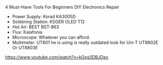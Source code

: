 4 Must-Have Tools For Beginners DIY Electronics Repair

- Power Supply: Korad KA3005D
- Soldering Station: KSGER OLED T12
- Hot Air: BEST BST-863
- Flux: Kalafonia
- Microscope: Whatever you can afford.
- Multimeter: UT801 he is using is really outdated look for Uni-T UT8802E Or UT8803E

https://www.youtube.com/watch?v=kGsg3DBJDec